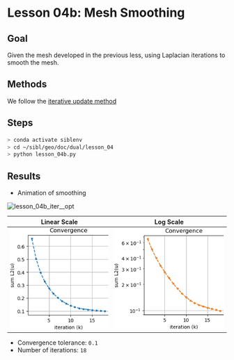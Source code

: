# Lesson 04b: Mesh Smoothing

## Goal

Given the mesh developed in the previous less, using Laplacian iterations to smooth the mesh.

## Methods

We follow the [iterative update method](smoothing.pdf)

## Steps

```bash
> conda activate siblenv
> cd ~/sibl/geo/doc/dual/lesson_04
> python lesson_04b.py
```

## Results

* Animation of smoothing

![lesson_04b_iter__opt](fig/lesson_04b_iter__opt.gif)

Linear Scale | Log Scale
--|--
![lesson_04b_convergence](fig/lesson_04b_convergence.png) | ![lesson_04b_convergence_log](fig/lesson_04b_convergence_log.png)

* Convergence tolerance: `0.1`
* Number of iterations: `18`


